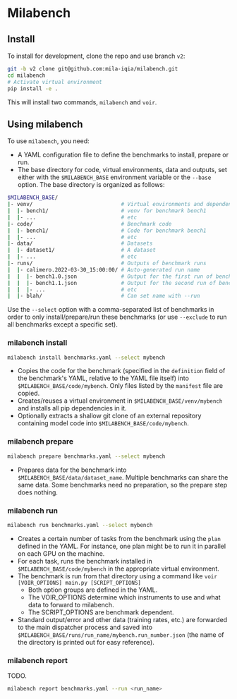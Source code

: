 
# Milabench


## Install

To install for development, clone the repo and use branch `v2`:

```bash
git -b v2 clone git@github.com:mila-iqia/milabench.git
cd milabench
# Activate virtual environment
pip install -e .
```

This will install two commands, `milabench` and `voir`.


## Using milabench

To use `milabench`, you need:

* A YAML configuration file to define the benchmarks to install, prepare or run.
* The base directory for code, virtual environments, data and outputs, set either with the `$MILABENCH_BASE` environment variable or the `--base` option. The base directory is organized as follows:

```bash
$MILABENCH_BASE/
|- venv/                            # Virtual environments and dependencies
|  |- bench1/                       # venv for benchmark bench1
|  |- ...                           # etc
|- code/                            # Benchmark code
|  |- bench1/                       # Code for benchmark bench1
|  |- ...                           # etc
|- data/                            # Datasets
|  |- dataset1/                     # A dataset
|  |- ...                           # etc
|- runs/                            # Outputs of benchmark runs
|  |- calimero.2022-03-30_15:00:00/ # Auto-generated run name
|  |  |- bench1.0.json              # Output for the first run of bench1
|  |  |- bench1.1.json              # Output for the second run of bench1
|  |  |- ...                        # etc
|  |- blah/                         # Can set name with --run
```

Use the `--select` option with a comma-separated list of benchmarks in order to only install/prepare/run these benchmarks (or use `--exclude` to run all benchmarks except a specific set).

### milabench install

```bash
milabench install benchmarks.yaml --select mybench
```

* Copies the code for the benchmark (specified in the `definition` field of the benchmark's YAML, relative to the YAML file itself) into `$MILABENCH_BASE/code/mybench`. Only files listed by the `manifest` file are copied.
* Creates/reuses a virtual environment in `$MILABENCH_BASE/venv/mybench` and installs all pip dependencies in it.
* Optionally extracts a shallow git clone of an external repository containing model code into `$MILABENCH_BASE/code/mybench`.

### milabench prepare

```bash
milabench prepare benchmarks.yaml --select mybench
```

* Prepares data for the benchmark into `$MILABENCH_BASE/data/dataset_name`. Multiple benchmarks can share the same data. Some benchmarks need no preparation, so the prepare step does nothing.

### milabench run

```bash
milabench run benchmarks.yaml --select mybench
```

* Creates a certain number of tasks from the benchmark using the `plan` defined in the YAML. For instance, one plan might be to run it in parallel on each GPU on the machine.
* For each task, runs the benchmark installed in `$MILABENCH_BASE/code/mybench` in the appropriate virtual environment.
* The benchmark is run from that directory using a command like `voir [VOIR_OPTIONS] main.py [SCRIPT_OPTIONS]`
  * Both option groups are defined in the YAML.
  * The VOIR_OPTIONS determine which instruments to use and what data to forward to milabench.
  * The SCRIPT_OPTIONS are benchmark dependent.
* Standard output/error and other data (training rates, etc.) are forwarded to the main dispatcher process and saved into `$MILABENCH_BASE/runs/run_name/mybench.run_number.json` (the name of the directory is printed out for easy reference).

### milabench report

TODO.

```bash
milabench report benchmarks.yaml --run <run_name>
```



